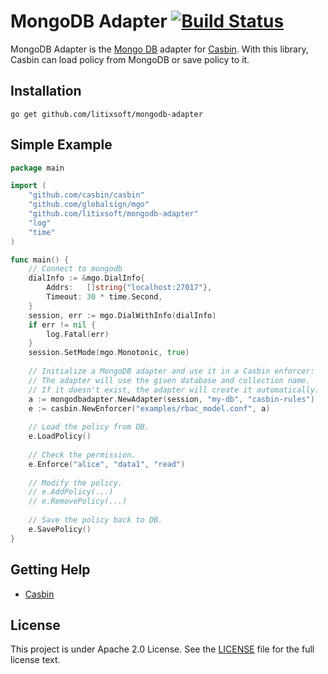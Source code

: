 MongoDB Adapter [![Build Status](https://travis-ci.org/litixsoft/mongodb-adapter.svg?branch=master)](https://travis-ci.org/litixsoft/mongodb-adapter)
====

MongoDB Adapter is the [Mongo DB](https://www.mongodb.com) adapter for [Casbin](https://github.com/casbin/casbin). With this library, Casbin can load policy from MongoDB or save policy to it.

## Installation

    go get github.com/litixsoft/mongodb-adapter

## Simple Example

```go
package main

import (
	"github.com/casbin/casbin"
	"github.com/globalsign/mgo"
	"github.com/litixsoft/mongodb-adapter"
	"log"
	"time"
)

func main() {
    // Connect to mongodb 
    dialInfo := &mgo.DialInfo{
        Addrs:   []string{"localhost:27017"},
        Timeout: 30 * time.Second,
    }
    session, err := mgo.DialWithInfo(dialInfo)
    if err != nil {
        log.Fatal(err)
    }
    session.SetMode(mgo.Monotonic, true)
	
    // Initialize a MongoDB adapter and use it in a Casbin enforcer:
    // The adapter will use the given database and collection name. 
    // If it doesn't exist, the adapter will create it automatically. 
    a := mongodbadapter.NewAdapter(session, "my-db", "casbin-rules")
    e := casbin.NewEnforcer("examples/rbac_model.conf", a)
	
    // Load the policy from DB. 
    e.LoadPolicy()
	
    // Check the permission.
    e.Enforce("alice", "data1", "read")
	
    // Modify the policy.
    // e.AddPolicy(...) 
    // e.RemovePolicy(...)
	
    // Save the policy back to DB.
    e.SavePolicy()
}
```
## Getting Help

- [Casbin](https://github.com/casbin/casbin)

## License

This project is under Apache 2.0 License. See the [LICENSE](LICENSE) file for the full license text.
